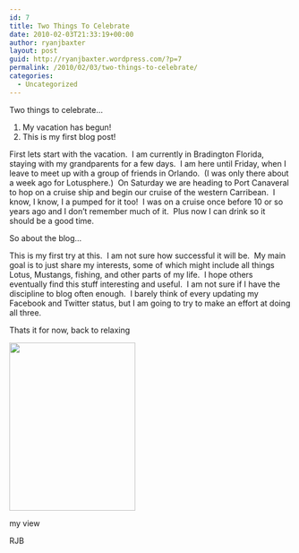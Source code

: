 ```yaml
---
id: 7
title: Two Things To Celebrate
date: 2010-02-03T21:33:19+00:00
author: ryanjbaxter
layout: post
guid: http://ryanjbaxter.wordpress.com/?p=7
permalink: /2010/02/03/two-things-to-celebrate/
categories:
  - Uncategorized
---
```

Two things to celebrate&#8230;

  1. My vacation has begun!
  2. This is my first blog post!

First lets start with the vacation.  I am currently in Bradington Florida, staying with my grandparents for a few days.  I am here until Friday, when I leave to meet up with a group of friends in Orlando.  (I was only there about a week ago for Lotusphere.)  On Saturday we are heading to Port Canaveral to hop on a cruise ship and begin our cruise of the western Carribean.  I know, I know, I a pumped for it too!  I was on a cruise once before 10 or so years ago and I don&#8217;t remember much of it.  Plus now I can drink so it should be a good time.

So about the blog&#8230;

This is my first try at this.  I am not sure how successful it will be.  My main goal is to just share my interests, some of which might include all things Lotus, Mustangs, fishing, and other parts of my life.  I hope others eventually find this stuff interesting and useful.  I am not sure if I have the discipline to blog often enough.  I barely think of every updating my Facebook and Twitter status, but I am going to try to make an effort at doing all three.

Thats it for now, back to relaxing

<div id="attachment_8" style="width: 235px" class="wp-caption alignright">
  <a href="http://ec2-107-20-24-186.compute-1.amazonaws.com/wordpress/wp-content/uploads/2010/02/20058_711873961729_1807077_42114445_7443555_n.jpg"><img class="size-medium wp-image-8" title="lake" src="http://ec2-107-20-24-186.compute-1.amazonaws.com/wordpress/wp-content/uploads/2010/02/20058_711873961729_1807077_42114445_7443555_n.jpg?w=225" alt="" width="225" height="300" srcset="http://ryanjbaxter.com/wp-content/uploads/2010/02/20058_711873961729_1807077_42114445_7443555_n-225x300.jpg 225w, http://ryanjbaxter.com/wp-content/uploads/2010/02/20058_711873961729_1807077_42114445_7443555_n.jpg 453w" sizes="(max-width: 225px) 100vw, 225px" /></a>
  
  <p class="wp-caption-text">
    my view
  </p>
</div>

RJB